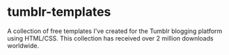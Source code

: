 # tumblr-templates
A collection of free templates I've created for the Tumblr blogging platform using HTML/CSS. This collection has received over 2 million downloads worldwide.
